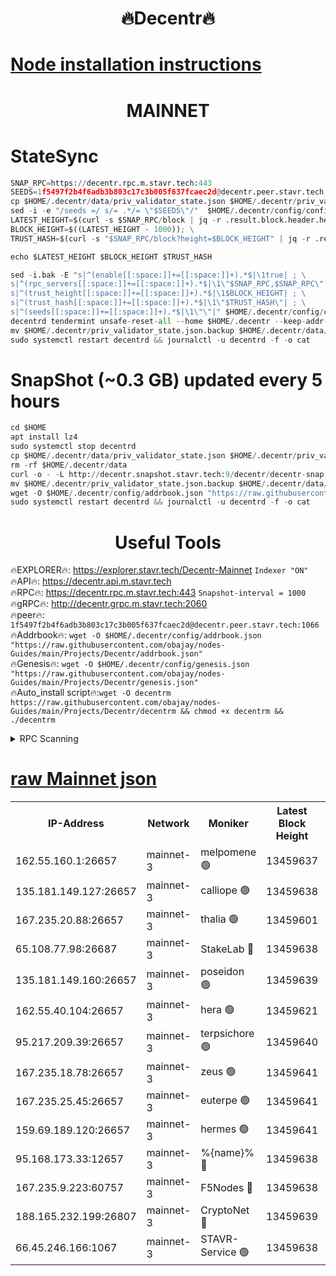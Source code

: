 <h1 align="center"> 🔥Decentr🔥</h1>

[Node installation instructions](https://github.com/obajay/nodes-Guides/tree/main/Projects/Decentr)
=
<h1 align="center"> MAINNET</h1>

# StateSync
```python
SNAP_RPC=https://decentr.rpc.m.stavr.tech:443
SEEDS=1f5497f2b4f6adb3b803c17c3b005f637fcaec2d@decentr.peer.stavr.tech:1066
cp $HOME/.decentr/data/priv_validator_state.json $HOME/.decentr/priv_validator_state.json.backup
sed -i -e "/seeds =/ s/= .*/= \"$SEEDS\"/"  $HOME/.decentr/config/config.toml
LATEST_HEIGHT=$(curl -s $SNAP_RPC/block | jq -r .result.block.header.height); \
BLOCK_HEIGHT=$((LATEST_HEIGHT - 1000)); \
TRUST_HASH=$(curl -s "$SNAP_RPC/block?height=$BLOCK_HEIGHT" | jq -r .result.block_id.hash)

echo $LATEST_HEIGHT $BLOCK_HEIGHT $TRUST_HASH

sed -i.bak -E "s|^(enable[[:space:]]+=[[:space:]]+).*$|\1true| ; \
s|^(rpc_servers[[:space:]]+=[[:space:]]+).*$|\1\"$SNAP_RPC,$SNAP_RPC\"| ; \
s|^(trust_height[[:space:]]+=[[:space:]]+).*$|\1$BLOCK_HEIGHT| ; \
s|^(trust_hash[[:space:]]+=[[:space:]]+).*$|\1\"$TRUST_HASH\"| ; \
s|^(seeds[[:space:]]+=[[:space:]]+).*$|\1\"\"|" $HOME/.decentr/config/config.toml
decentrd tendermint unsafe-reset-all --home $HOME/.decentr --keep-addr-book
mv $HOME/.decentr/priv_validator_state.json.backup $HOME/.decentr/data/priv_validator_state.json
sudo systemctl restart decentrd && journalctl -u decentrd -f -o cat
```
# SnapShot (~0.3 GB) updated every 5 hours
```python
cd $HOME
apt install lz4
sudo systemctl stop decentrd
cp $HOME/.decentr/data/priv_validator_state.json $HOME/.decentr/priv_validator_state.json.backup
rm -rf $HOME/.decentr/data
curl -o - -L http://decentr.snapshot.stavr.tech:9/decentr/decentr-snap.tar.lz4 | lz4 -c -d - | tar -x -C $HOME/.decentr --strip-components 2
mv $HOME/.decentr/priv_validator_state.json.backup $HOME/.decentr/data/priv_validator_state.json
wget -O $HOME/.decentr/config/addrbook.json "https://raw.githubusercontent.com/obajay/nodes-Guides/main/Projects/Decentr/addrbook.json"
sudo systemctl restart decentrd && journalctl -u decentrd -f -o cat
```

 <h1 align="center"> Useful Tools</h1>

🔥EXPLORER🔥:     https://explorer.stavr.tech/Decentr-Mainnet        `Indexer "ON"` \
🔥API🔥:          https://decentr.api.m.stavr.tech \
🔥RPC🔥:          https://decentr.rpc.m.stavr.tech:443              `Snapshot-interval = 1000` \
🔥gRPC🔥:         http://decentr.grpc.m.stavr.tech:2060 \
🔥peer🔥:         `1f5497f2b4f6adb3b803c17c3b005f637fcaec2d@decentr.peer.stavr.tech:1066` \
🔥Addrbook🔥:  `wget -O $HOME/.decentr/config/addrbook.json "https://raw.githubusercontent.com/obajay/nodes-Guides/main/Projects/Decentr/addrbook.json"` \
🔥Genesis🔥:  `wget -O $HOME/.decentr/config/genesis.json "https://raw.githubusercontent.com/obajay/nodes-Guides/main/Projects/Decentr/genesis.json"` \
🔥Auto_install script🔥:`wget -O decentrm https://raw.githubusercontent.com/obajay/nodes-Guides/main/Projects/Decentr/decentrm && chmod +x decentrm && ./decentrm`

<details>
<summary>RPC Scanning</summary>

<h2 align="center"> We scan nodes in real time every 4 hours. And we provide the final result of RPC endpoints.
We cannot influence the operation of these nodes in any way. </h2>


```python
If Voting Power is higher than 0 --> then the Node is a validator of the network and may be subject to attack and be a potential threat to the chain.
```
```python
We marked such validators with a red symbol
```

</details>

[raw Mainnet json](https://rpc-check.decentrm.stavr.tech/decentrm/rpc-decentrm-result.json)
=



<table><tr><th>IP-Address</th><th>Network</th><th>Moniker</th><th>Latest Block Height</th><th>Earliest Block Height</th><th>Catching Up</th><th>Tx Index</th><th>Voting Power</th><th>Scan Time</th></tr><tr><td>162.55.160.1:26657</td><td>mainnet-3</td><td>melpomene 🟢</td><td>13459637</td><td>1688950</td><td>False</td><td>on</td><td>0</td><td>2024-03-23T23:54:29.385447963UTC</td></tr><tr><td>135.181.149.127:26657</td><td>mainnet-3</td><td>calliope 🟢</td><td>13459638</td><td>1688950</td><td>False</td><td>on</td><td>0</td><td>2024-03-23T23:54:33.746820295UTC</td></tr><tr><td>167.235.20.88:26657</td><td>mainnet-3</td><td>thalia 🟢</td><td>13459601</td><td>1688950</td><td>False</td><td>on</td><td>0</td><td>2024-03-23T23:54:37.026653356UTC</td></tr><tr><td>65.108.77.98:26687</td><td>mainnet-3</td><td>StakeLab 🔴</td><td>13459638</td><td>1688950</td><td>False</td><td>on</td><td>5452318</td><td>2024-03-23T23:54:37.317500552UTC</td></tr><tr><td>135.181.149.160:26657</td><td>mainnet-3</td><td>poseidon 🟢</td><td>13459639</td><td>1688950</td><td>False</td><td>on</td><td>0</td><td>2024-03-23T23:54:41.703824346UTC</td></tr><tr><td>162.55.40.104:26657</td><td>mainnet-3</td><td>hera 🟢</td><td>13459621</td><td>1688950</td><td>False</td><td>on</td><td>0</td><td>2024-03-23T23:54:42.179380589UTC</td></tr><tr><td>95.217.209.39:26657</td><td>mainnet-3</td><td>terpsichore 🟢</td><td>13459640</td><td>1688950</td><td>False</td><td>on</td><td>0</td><td>2024-03-23T23:54:46.567077375UTC</td></tr><tr><td>167.235.18.78:26657</td><td>mainnet-3</td><td>zeus 🟢</td><td>13459641</td><td>1688950</td><td>False</td><td>on</td><td>0</td><td>2024-03-23T23:54:50.848376523UTC</td></tr><tr><td>167.235.25.45:26657</td><td>mainnet-3</td><td>euterpe 🟢</td><td>13459641</td><td>1688950</td><td>False</td><td>on</td><td>0</td><td>2024-03-23T23:54:53.113550247UTC</td></tr><tr><td>159.69.189.120:26657</td><td>mainnet-3</td><td>hermes 🟢</td><td>13459641</td><td>1688950</td><td>False</td><td>on</td><td>0</td><td>2024-03-23T23:54:55.382690461UTC</td></tr><tr><td>95.168.173.33:12657</td><td>mainnet-3</td><td>%{name}% 🔴</td><td>13459638</td><td>8964001</td><td>False</td><td>on</td><td>4280835</td><td>2024-03-23T23:54:34.553897355UTC</td></tr><tr><td>167.235.9.223:60757</td><td>mainnet-3</td><td>F5Nodes 🔴</td><td>13459638</td><td>12380001</td><td>False</td><td>off</td><td>562</td><td>2024-03-23T23:54:34.780127757UTC</td></tr><tr><td>188.165.232.199:26807</td><td>mainnet-3</td><td>CryptoNet 🔴</td><td>13459639</td><td>13242001</td><td>False</td><td>off</td><td>916429</td><td>2024-03-23T23:54:41.962558526UTC</td></tr><tr><td>66.45.246.166:1067</td><td>mainnet-3</td><td>STAVR-Service 🟢</td><td>13459638</td><td>13458001</td><td>False</td><td>on</td><td>0</td><td>2024-03-23T23:54:34.297544992UTC</td></tr></table>
